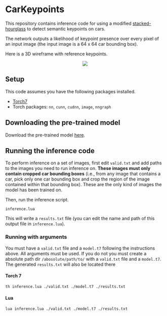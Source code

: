 # CarKeypoints

This repository contains inference code for using a modified [stacked-hourglass](https://github.com/krrish94/stacked-hourglass) to detect semantic keypoints on cars. 

The network outputs a likelihood of keypoint presence over every pixel of an input image (the input image is a 64 x 64 car bounding box).

Here is a 3D wireframe with reference keypoints.
<p align="center">
	<img src="assets/carkeypoints.png" />
</p>

## Setup

This code assumes you have the following packages installed.
* [Torch7](https://github.com/torch/torch7)
* Torch packages: `nn`, `cunn`, `cudnn`, `image`, `nngraph`


## Downloading the pre-trained model

Download the pre-trained model [here](https://www.dropbox.com/s/qezt3e02j4uawov/model.t7?dl=0).


## Running the inference code

To perform inference on a set of images, first edit `valid.txt` and add paths to the images you need to run inference on. **These images must only contain cropped car bounding boxes** (i.e., from any image that contains a car, pick only one car bounding box and crop the region of the image contained within that bounding box). These are the only kind of images the model has been trained on.

Then, run the inference script.
```
inference.lua
```

This will write a `results.txt` file (you can edit the name and path of this output file in `inference.lua`).
### Running with arguments
You must have a `valid.txt` file and a `model.t7` following the instructions above. All arguments must be used.
If you do not you must create a absolute path dir `/abosolute/path/to/` with a `valid.txt` file and a `model.t7`.
The generated `results.txt` will also be located there
#### Torch 7
```bash
th inference.lua ./valid.txt ./model.t7 ./results.txt
```
#### Lua
```bash
lua inference.lua ./valid.txt ./model.t7 ./results.txt
```
